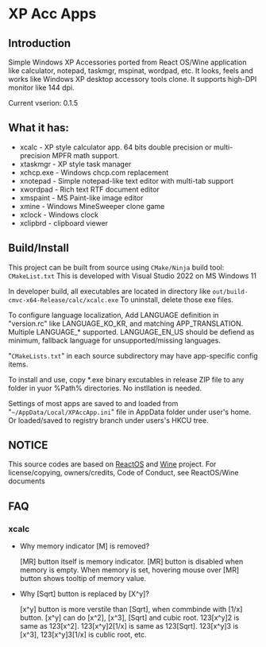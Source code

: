XP Acc Apps
======

## Introduction
Simple Windows XP Accessories ported from React OS/Wine application
like calculator, notepad, taskmgr, mspinat, wordpad, etc.
It looks, feels and works like Windows XP desktop accessory tools clone.
It supports high-DPI monitor like 144 dpi.

Current vserion: 0.1.5

## What it has:

 * xcalc - XP style calculator app.
   64 bits double precision or multi-precision MPFR math support.
 * xtaskmgr - XP style task manager
 * xchcp.exe - Windows chcp.com replacement
 * xnotepad - Simple notepad-like text editor with multi-tab support
 * xwordpad - Rich text RTF document editor
 * xmspaint - MS Paint-like image editor
 * xmine - Windows MineSweeper clone game
 * xclock - Windows clock
 * xclipbrd - clipboard viewer

## Build/Install

This project can be built from source using `CMake/Ninja` build tool: `CMakeList.txt`
This is developed with Visual Studio 2022 on MS Windows 11

In developer build, all executables are located in directory like
`out/build-cmvc-x64-Release/calc/xcalc.exe`
To uninstall, delete those exe files.

To configure language localization, Add LANGUAGE definition
in "version.rc" like LANGUAGE_KO_KR, and matching APP_TRANSLATION.
Multiple LANGUAGE_* supported.
LANGUAGE_EN_US should be defiend as minimum,
fallback language for unsupported/missing languages.

"`CMakeLists.txt`" in each source subdirectory may have app-specific config items.

To install and use, copy *.exe binary excutables in release ZIP file
to any folder in yuor %Path% directories. No instllation is needed.

Settings of most apps are saved to and loaded from "`~/AppData/Local/XPAccApp.ini`" file
in AppData folder under user's home. Or loaded/saved to registry branch under users's HKCU tree.

## NOTICE

This source codes are based on [ReactOS](https://github.com/reactos/reactos)
and [Wine](https://github.com/wine-mirror/wine) project.
For license/copying, owners/credits, Code of Conduct, see ReactOS/Wine documents

## FAQ

### xcalc
 * Why memory indicator [M] is removed?<P>
[MR] button itself is memory indicator. [MR] button is
disabled when memory is empty. When memory is set,
hovering mouse over [MR] button shows tooltip of memory value.

 * Why [Sqrt] button is replaced by [X^y]?<P>
[x^y] button is more verstile than [Sqrt], when commbinde with [1/x] button.
[x^y] can do [x^2], [x^3], [Sqrt] and cubic root.
123[x^y]2 is same as 123[x^2]. 123[x^y]2[1/x] is same as 123[Sqrt].
123[x^y]3 is [x^3], 123[x^y]3[1/x] is cublic root, etc.
